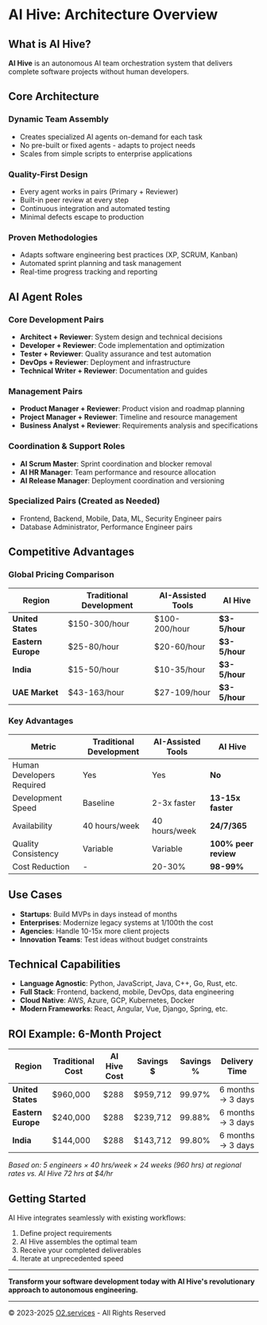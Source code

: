 # AI Hive: Architecture Overview

<link rel="stylesheet" href="../../assets/css/styles.css">

## What is AI Hive?

**AI Hive** is an autonomous AI team orchestration system that delivers complete software projects without human developers.

## Core Architecture

### Dynamic Team Assembly
- Creates specialized AI agents on-demand for each task
- No pre-built or fixed agents - adapts to project needs
- Scales from simple scripts to enterprise applications

### Quality-First Design
- Every agent works in pairs (Primary + Reviewer)
- Built-in peer review at every step
- Continuous integration and automated testing
- Minimal defects escape to production

### Proven Methodologies
- Adapts software engineering best practices (XP, SCRUM, Kanban)
- Automated sprint planning and task management
- Real-time progress tracking and reporting

## AI Agent Roles

### Core Development Pairs
- **Architect + Reviewer**: System design and technical decisions
- **Developer + Reviewer**: Code implementation and optimization
- **Tester + Reviewer**: Quality assurance and test automation
- **DevOps + Reviewer**: Deployment and infrastructure
- **Technical Writer + Reviewer**: Documentation and guides

### Management Pairs
- **Product Manager + Reviewer**: Product vision and roadmap planning
- **Project Manager + Reviewer**: Timeline and resource management
- **Business Analyst + Reviewer**: Requirements analysis and specifications

### Coordination & Support Roles
- **AI Scrum Master**: Sprint coordination and blocker removal
- **AI HR Manager**: Team performance and resource allocation
- **AI Release Manager**: Deployment coordination and versioning

### Specialized Pairs (Created as Needed)
- Frontend, Backend, Mobile, Data, ML, Security Engineer pairs
- Database Administrator, Performance Engineer pairs

## Competitive Advantages

### Global Pricing Comparison

<div class="mermaid-diagram-wrapper">

| Region | Traditional Development | AI-Assisted Tools | AI Hive |
|--------|------------------------|-------------------|---------|
| **United States** | $150-300/hour | $100-200/hour | **$3-5/hour** |
| **Eastern Europe** | $25-80/hour | $20-60/hour | **$3-5/hour** |
| **India** | $15-50/hour | $10-35/hour | **$3-5/hour** |
| **UAE Market** | $43-163/hour | $27-109/hour | **$3-5/hour** |

</div>

### Key Advantages

<div class="mermaid-diagram-wrapper">

| Metric | Traditional Development | AI-Assisted Tools | AI Hive |
|--------|------------------------|-------------------|---------|
| Human Developers Required | Yes | Yes | **No** |
| Development Speed | Baseline | 2-3x faster | **13-15x faster** |
| Availability | 40 hours/week | 40 hours/week | **24/7/365** |
| Quality Consistency | Variable | Variable | **100% peer review** |
| Cost Reduction | - | 20-30% | **98-99%** |

</div>

## Use Cases

- **Startups**: Build MVPs in days instead of months
- **Enterprises**: Modernize legacy systems at 1/100th the cost
- **Agencies**: Handle 10-15x more client projects
- **Innovation Teams**: Test ideas without budget constraints

## Technical Capabilities

- **Language Agnostic**: Python, JavaScript, Java, C++, Go, Rust, etc.
- **Full Stack**: Frontend, backend, mobile, DevOps, data engineering
- **Cloud Native**: AWS, Azure, GCP, Kubernetes, Docker
- **Modern Frameworks**: React, Angular, Vue, Django, Spring, etc.

## ROI Example: 6-Month Project

<div class="mermaid-diagram-wrapper">

| Region | Traditional Cost | AI Hive Cost | Savings $ | Savings % | Delivery Time |
|--------|-----------------|--------------|-----------|-----------|---------------|
| **United States** | $960,000 | $288 | $959,712 | 99.97% | 6 months → 3 days |
| **Eastern Europe** | $240,000 | $288 | $239,712 | 99.88% | 6 months → 3 days |
| **India** | $144,000 | $288 | $143,712 | 99.80% | 6 months → 3 days |

</div>

*Based on: 5 engineers × 40 hrs/week × 24 weeks (960 hrs) at regional rates vs. AI Hive 72 hrs at $4/hr*

## Getting Started

AI Hive integrates seamlessly with existing workflows:
1. Define project requirements
2. AI Hive assembles the optimal team
3. Receive your completed deliverables
4. Iterate at unprecedented speed

---

**Transform your software development today with AI Hive's revolutionary approach to autonomous engineering.**

---

© 2023-2025 [O2.services](https://O2.services) - All Rights Reserved
